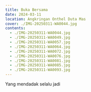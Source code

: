 ```yaml
---
title: Buka Bersama 
date: 2024-03-11
location: Angkringan Onthel Duta Mas
cover: ./IMG-20250311-WA0044.jpg
contents:
  - ./IMG-20250311-WA0044.jpg
  - ./IMG-20250311-WA0049.jpg
  - ./IMG-20250311-WA0057.jpg
  - ./IMG-20250311-WA0064.jpg
  - ./IMG-20250311-WA0072.jpg
  - ./IMG-20250311-WA0076.jpg
  - ./IMG-20250311-WA0081.jpg
  - ./IMG-20250311-WA0085.jpg
  - ./IMG-20250311-WA0093.jpg
---
```


Yang mendadak selalu jadi